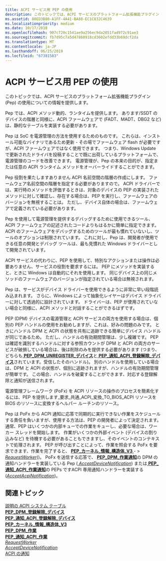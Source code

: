 ```yaml
---
title: ACPI サービス用 PEP の使用
description: このトピックでは、ACPI サービスのプラットフォーム拡張機能プラグイン (Pep) の使用についての情報を提供します。
ms.assetid: 80ED3B80-A1FF-4A41-BA88-EC1C832C4639
ms.localizationpriority: medium
ms.date: 10/17/2018
ms.openlocfilehash: 907c720c1541ae9a256ec9da2051fad972c91ae3
ms.sourcegitcommit: fb7d95c7a5d47860918cd3602efdd33b69dcf2da
ms.translationtype: MT
ms.contentlocale: ja-JP
ms.lasthandoff: 06/25/2019
ms.locfileid: "67381583"
---
```

# <a name="using-peps-for-acpi-services"></a>ACPI サービス用 PEP の使用


このトピックでは、ACPI サービスのプラットフォーム拡張機能プラグイン (Pep) の使用についての情報を提供します。

Pep では、ACPI メソッド動的、ランタイムを提供します。 あります/SSDT のデバイスの階層と同様に、ACPI ファームウェアで (FADT、MADT、DBG2 など) は、静的なテーブルを実装する必要があります。

Pep は SoC を電源管理の方法を使用するためのものです。 これらは、インストール可能なバイナリであるため更新 - その場でファームウェア flash が必要ですが、ACPI ファームウェアではなく使用できます。 つまり、Windows Update で更新されたドライバを投稿することで既に出荷しているプラットフォームで、電源管理のコードを改善できます。 電源管理が、Pep の本来の目的が、指定または任意の ACPI ランタイム メソッドをオーバーライドすることができます。

Pep 役割を果たしますありません ACPI 名前空間の階層の作成にします。 ファームウェア名前空間の階層を指定する必要がありますので。 ACPI ドライバーでは、実行時のメソッドを評価するときは、対象のデバイスの PEP の実装されたメソッドに対して確認し、存在する場合は、PEP を実行し、ファームウェアのバージョンを無視することは。 ただし、デバイス自体の場合は、ファームウェアで定義されている必要があります。

Pep を使用して電源管理を提供するデバッグするために使用できるツール、ACPI ファームウェアの記述されたコードよりもはるかに簡単に指定できます。 ACPI のファームウェアをデバッグするためのツールが最も慣れていないし、ツールのオプションは制限されています。 これに対し、Pep は、開発者が使用できる任意の開発とデバッグ ツールは、最も見慣れた Windows ドライバーとして開発されています。

ACPI サービスの代わりに、PEP を使用して、特別なアクションまたは操作は必要ありません、サービスの役割を要求するには。 PEP にメソッドを実装すると、ときに Windows は自動的にそれを使用します。 同じデバイス上の同じメソッドのファームウェアのバージョンが指定されている場合は無視されます。

Pep は、サービスがデバイス ドライバーを使用できるように非常に早い段階読み込まれます。 さらに、Windows によって抽象化レイヤーはデバイス ドライバーに対して透過的に設計されています。 ドライバーは、PEP が使用されていない場合と同様に、ACPI メソッドと対話することができるはずです。

PEP (DPM) デバイスの電源管理と ACPI サービスの両方を使用する場合は、個別の PEP ハンドルの使用をお勧めしますが、これは、好みの問題のみです。 ときにハンドル DPM と ACPI の状態を共有に追跡できる簡単にデバイス ハンドルが同じであるため。 ただし、ハンドルの有効期間管理は、少し複雑です。 PEP は確認を識別するハンドルに対する参照カウントが DPM と ACPI の両方のサービスが破損している場合は、後は削除のみを提供する必要があります (つまり、どちらも[ **PEP\_DPM\_UNREGISTER\_デバイス**](https://docs.microsoft.com/windows-hardware/drivers/ddi/content/index)と[ **PEP\_通知\_ACPI\_登録解除\_デバイス**](https://docs.microsoft.com/windows-hardware/drivers/ddi/content/index)されています。受信したそのハンドル)。 別のハンドルを使用している場合は、DPM と ACPI の状態が、個別に追跡されますが、ハンドルの有効期間管理が簡単です。 この場合、ハンドルを破棄することができます、対応する登録解除と通知が送信されます。

電源管理フレームワーク (PoFx) を ACPI リソースの操作のプロセスを簡素化するには、PEP を提供します\_要求\_共通\_ACPI\_変換\_TO\_BIOS\_ACPI リソースを BIOS のリソースに変換するヘルパー ルーチンのリソース。

Pep は PoFx から ACPI 通知に応答で同期的に実行できない作業をスケジュールする責任を負いますが、使用する方法は、PEP の開発者によって決定されます。 通常、PEP はいくつかの内部キューでの作業をキューし、必要な場合は、ワーカー スレッドを開始します。 作業がいくつかの外部イベント (デバイスの割り込みなど) を待機する必要があることもできますし、そのイベントのコンテキストで処理されます。 PEP が呼び出すことによって、作業を照会する PoFx を要求できます、作業を完了すると、 [ **PEP\_カーネル\_情報\_構造体\_V3** ](https://docs.microsoft.com/windows-hardware/drivers/ddi/content/pepfx/ns-pepfx-_pep_kernel_information_struct_v3) - &gt; [ *RequestWorker*](https://docs.microsoft.com/windows-hardware/drivers/ddi/content/pepfx/nc-pepfx-pofxcallbackrequestworker)()。 PoFx を送信する応答で、 [ **PEP\_DPM\_作業通知**](https://docs.microsoft.com/windows-hardware/drivers/ddi/content/index)の DPM の通知ハンドラーを実装している Pep ([ *AcceptDeviceNotification*](https://docs.microsoft.com/windows-hardware/drivers/ddi/content/pepfx/nc-pepfx-pepcallbacknotifydpm)) または[ **PEP\_通知\_ACPI\_作業通知**](https://docs.microsoft.com/windows-hardware/drivers/ddi/content/index)の PEPs ですACPI 専用通知ハンドラーを実装する ([*AcceptAcpiNotification*](https://docs.microsoft.com/windows-hardware/drivers/ddi/content/pepfx/nc-pepfx-pepcallbacknotifyacpi))。

## <a name="related-topics"></a>関連トピック
[説明の ACPI システム テーブル](https://docs.microsoft.com/windows-hardware/drivers/bringup/acpi-system-description-tables)  
[**PEP\_DPM\_登録解除\_デバイス**](https://docs.microsoft.com/windows-hardware/drivers/ddi/content/index)  
[**PEP\_通知\_ACPI\_登録解除\_デバイス**](https://docs.microsoft.com/windows-hardware/drivers/ddi/content/index)  
[**PEP\_カーネル\_情報\_構造体\_V3**](https://docs.microsoft.com/windows-hardware/drivers/ddi/content/pepfx/ns-pepfx-_pep_kernel_information_struct_v3)  
[**PEP\_DPM\_作業**](https://docs.microsoft.com/windows-hardware/drivers/ddi/content/index)  
[**PEP\_通知\_ACPI\_作業**](https://docs.microsoft.com/windows-hardware/drivers/ddi/content/index)  
[*RequestWorker*](https://docs.microsoft.com/windows-hardware/drivers/ddi/content/pepfx/nc-pepfx-pofxcallbackrequestworker)  
[*AcceptDeviceNotification*](https://docs.microsoft.com/windows-hardware/drivers/ddi/content/pepfx/nc-pepfx-pepcallbacknotifydpm)  
[ACPI の通知](https://docs.microsoft.com/windows-hardware/drivers/ddi/content/index)  



